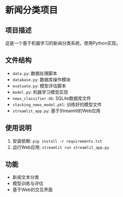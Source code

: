 # 新闻分类项目

## 项目描述
这是一个基于机器学习的新闻分类系统，使用Python实现。

## 文件结构
- `data.py`: 数据处理脚本
- `database.py`: 数据库操作模块
- `evaluate.py`: 模型评估脚本
- `model.py`: 机器学习模型实现
- `news_classifier.db`: SQLite数据库文件
- `stacking_news_model.pkl`: 训练好的模型文件
- `streamlit_app.py`: 基于Streamlit的Web应用

## 使用说明
1. 安装依赖: `pip install -r requirements.txt`
2. 运行Web应用: `streamlit run streamlit_app.py`

## 功能
- 新闻文本分类
- 模型训练与评估
- 基于Web的交互界面